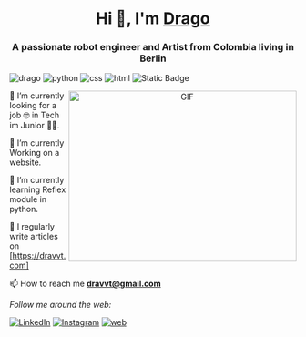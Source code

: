 <h1 align="center">Hi 👋, I'm <a href="https://github.com/dragon90o/" target="blank">
    Drago</a></h1>
<h3 align="center">A passionate robot engineer and Artist from Colombia living in Berlin </h3>

<a> <img src="https://img.shields.io/badge/Artist-Robot%20engineer-purple" alt="drago"></a>
<a> <img src="https://img.shields.io/badge/python-blue" alt="python"></a>
<a> <img src="https://img.shields.io/badge/css-yellow" alt="css"></a>
<a> <img src="https://img.shields.io/badge/html-red" alt="html"></a>
<a>
<img alt="Static Badge" src="https://img.shields.io/badge/javaScript%20-%20blue"></a>
<p align="center">
    <a target="_blank" align="center">
      <img align="right" top="500" height="300" width="400" alt="GIF" src="https://media.giphy.com/media/qgQUggAC3Pfv687qPC/giphy.gif">
    </a>
    
🔭 I’m currently looking for a job 🤓 in Tech im Junior 👶🏽.
    
🧠 I’m currently Working on a website.

🌱 I’m currently learning Reflex module in python.
    
 📝 I regularly write articles on [https://dravvt.com]
 
📫 How to reach me **dravvt@gmail.com**

 <i>Follow me around the web:</i><br>

<a href="https://www.linkedin.com/in/drago-herrera-cova-14a25124a/" target="_blank"><img src="https://img.shields.io/badge/LinkedIn-%230077B5.svg?&style=flat-square&logo=linkedin&logoColor=white" alt="LinkedIn"></a>
<a href="https://www.instagram.com/dravvt_tech/" target="_blank"><img src="https://img.shields.io/badge/Instagram-%23E4405F.svg?&style=flat-square&logo=instagram&logoColor=white" alt="Instagram"></a>
<a href="https://www.dravvt.com/" target="_blank"><img src="https://img.shields.io/badge/My%20Website-black" alt="web"></a>
